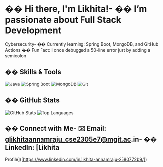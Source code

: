 # �� Hi there, I&#39;m Likhita!- �� I’m passionate about Full Stack Development
Cybersecurity- �� Currently learning: Spring Boot, MongoDB, and GitHub Actions
�� Fun Fact: I once debugged a 50-line error just by adding a semicolon
## ��️ Skills &amp; Tools
![Java](https://img.shields.io/badge/Java-ED8B00?style=for-the-badge&logo=java&logoColor=blue) 
![Spring Boot](https://img.shields.io/badge/SpringBoot-6DB33F?style=for-the-badge&logo=spring-boot&logoColor=white) 
![MongoDB](https://img.shields.io/badge/MongoDB-4DB33D?style=for-the-badge&logo=mongodb&logoColor=white) 
![Git](https://img.shields.io/badge/Git-F05032?style=for-the-badge&logo=git&logoColor=white)

## �� GitHub Stats
![GitHub Stats](https://github-readme-stats.vercel.app/api?username=glikhitaannamrajucse2305e7-ai&show_icons=true&theme=radical) 
![Top Languages](https://github-readme-stats.vercel.app/api/top-langs/?username=glikhitaannamrajucse2305e7-ai&layout=compact)

## �� Connect with Me- ✉️ Email: glikhitaannamraju_cse2305e7@mgit.ac.in- �� LinkedIn: [Likhita
Profile]([https://www.linkedin.com/in/likhita-annamraju-2580772b9/])
